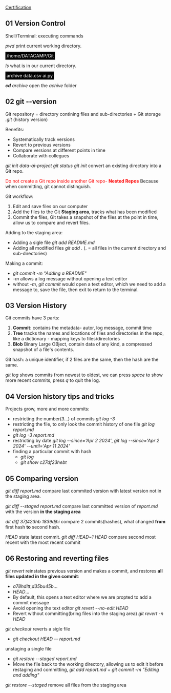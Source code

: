 
[Certification](./Git/01Introduction_to_Git_Certificate.pdf)


## 01 Version Control
Shell/Terminal: executing commands

*pwd* print current working directory.

<span style="background-color: black; color: white; padding: 4px;">/home/DATACAMP/Git</span>

*ls* what is in our current directory.

<span style="background-color: black; color: white; padding: 4px;">archive  data.csv  ai.py</span>

***cd** archive* open the *achive* folder

## 02 git --version
Git repository = directory contining files and sub-directories + Git storage *.git* (history version)

Benefits: 
- Systematically track versions
- Revert to previous versions
- Compare versions at different points in time 
- Collaborate with collegues 

*git init data-ai-project*
*git status*
*git init* convert an existing directory into a Git repo.

<span style="color: red;">Do not create a Git repo inside another Git repo- **Nested Repos**</span> Because when committing, git cannot distinguish.

Git workflow:
1. Edit  and save files on our computer
2. Add the files to the Git **Staging area**, tracks what has been modified
3. Commit the files, Git takes a snapshot of the files at the point in time, allow us to compare and revert files.

Adding to the staging area:
- Adding a sigle file *git add README.md*
- Adding all modified files *git add .* (. = all files in the current directory and sub-directories)

Making a commit:
- *git commit -m "Adding a README"*
- *-m* allows a log message without opening a text editor
- without *-m*, *git commit* would open a text editor, which we need to add a message to, save the file, then exit to return to the terminal.

## 03 Version History
Git commits have 3 parts:
1. **Commit**: contains the metadata- autor, log message, commit time
2. **Tree** tracks the names and locations of files and directories in the repo, like a dictionary - mapping keys to files/directories
3. **Blob** Binary Large OBject, contain data of any kind, a compressed snapshot of a file's contents.

Git hash: a unique identifier, if 2 files are the same, then the hash are the same.

*git log* shows commits from newest to oldest, we can press *space* to show more recent commits, press *q* to quit the log.

## 04 Version history tips and tricks
Projects grow, more and more commits:
- restricting the number(3...) of commits *git log -3*
- restricting the file, to only look the commit history of one file *git log report.md*
- *git log -3 report.md*
- restricting by date *git log --since='Apr 2 2024'*, *git log --since='Apr 2 2024' --until='Apr 11 2024'*
- finding a particular commit with hash 
  - *git log*
  - *git show c27df23hebt*

## 05 Comparing version
*git diff report.md* compare last commited version with latest version not in the staging area.

*git diff --staged report.md* compare last committed version of *report.md* with the version **in the staging area**

*dit diff 37f423hb 1839djhi* compare 2 commits(hashes), what changed **from** first hash **to** second hash.

*HEAD* state latest commit. *git diff HEAD~1 HEAD* compare second most recent with the most recent commit

## 06 Restoring and reverting files
*git revert* reinstates previous version and makes a commit, and restores **all files updated in the given commit**:
- *a78hditt*,*d35bu45b*...
- *HEAD*...
- By default, this opens a text editor where we are propted to add a commit message
- Avoid opening the text editor *git revert --no-edit HEAD*
- Revert without committing(bring files into the staging area) *git revert -n HEAD*

*git checkout* reverts a sigle file
- *git checkout HEAD -- report.md*

unstaging a single file
- *git restore --staged report.md*
- Move the file back to the working directory, allowing us to edit it before restaging and committing, *git add report.md* + *git commit -m "Editing and adding"*

*git restore --staged* remove all files from the staging area

